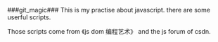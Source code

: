 ###git_magic###
This is my practise about javascript. there are some userful scripts. 

Those scripts come from 《js dom 编程艺术》 and the js forum of csdn. 

